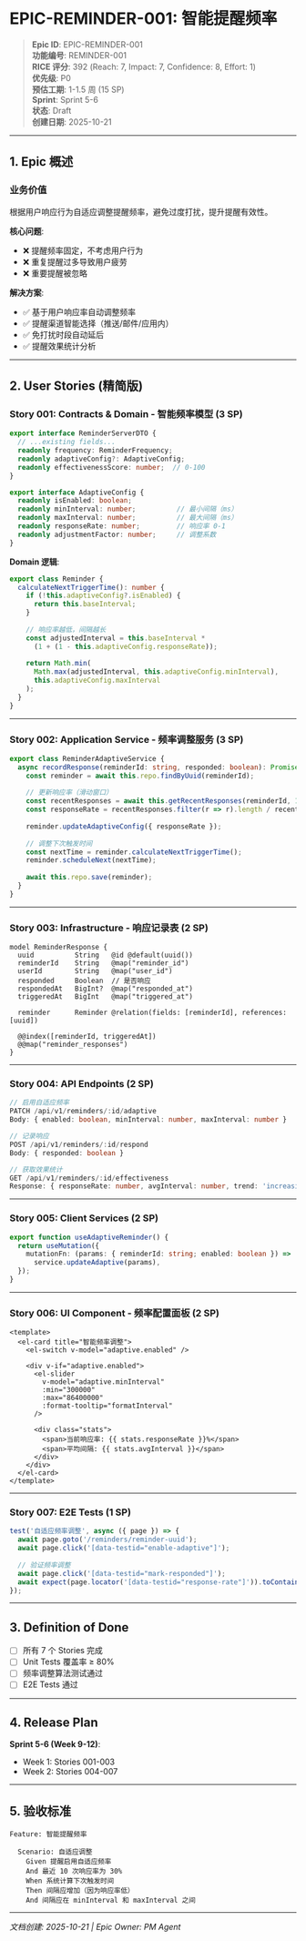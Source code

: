# EPIC-REMINDER-001: 智能提醒频率

> **Epic ID**: EPIC-REMINDER-001  
> **功能编号**: REMINDER-001  
> **RICE 评分**: 392 (Reach: 7, Impact: 7, Confidence: 8, Effort: 1)  
> **优先级**: P0  
> **预估工期**: 1-1.5 周 (15 SP)  
> **Sprint**: Sprint 5-6  
> **状态**: Draft  
> **创建日期**: 2025-10-21

---

## 1. Epic 概述

### 业务价值

根据用户响应行为自适应调整提醒频率，避免过度打扰，提升提醒有效性。

**核心问题**:
- ❌ 提醒频率固定，不考虑用户行为
- ❌ 重复提醒过多导致用户疲劳
- ❌ 重要提醒被忽略

**解决方案**:
- ✅ 基于用户响应率自动调整频率
- ✅ 提醒渠道智能选择（推送/邮件/应用内）
- ✅ 免打扰时段自动延后
- ✅ 提醒效果统计分析

---

## 2. User Stories (精简版)

### Story 001: Contracts & Domain - 智能频率模型 (3 SP)

```typescript
export interface ReminderServerDTO {
  // ...existing fields...
  readonly frequency: ReminderFrequency;
  readonly adaptiveConfig?: AdaptiveConfig;
  readonly effectivenessScore: number;  // 0-100
}

export interface AdaptiveConfig {
  readonly isEnabled: boolean;
  readonly minInterval: number;          // 最小间隔（ms）
  readonly maxInterval: number;          // 最大间隔（ms）
  readonly responseRate: number;         // 响应率 0-1
  readonly adjustmentFactor: number;     // 调整系数
}
```

**Domain 逻辑**:
```typescript
export class Reminder {
  calculateNextTriggerTime(): number {
    if (!this.adaptiveConfig?.isEnabled) {
      return this.baseInterval;
    }
    
    // 响应率越低，间隔越长
    const adjustedInterval = this.baseInterval * 
      (1 + (1 - this.adaptiveConfig.responseRate));
    
    return Math.min(
      Math.max(adjustedInterval, this.adaptiveConfig.minInterval),
      this.adaptiveConfig.maxInterval
    );
  }
}
```

---

### Story 002: Application Service - 频率调整服务 (3 SP)

```typescript
export class ReminderAdaptiveService {
  async recordResponse(reminderId: string, responded: boolean): Promise<void> {
    const reminder = await this.repo.findByUuid(reminderId);
    
    // 更新响应率（滑动窗口）
    const recentResponses = await this.getRecentResponses(reminderId, 10);
    const responseRate = recentResponses.filter(r => r).length / recentResponses.length;
    
    reminder.updateAdaptiveConfig({ responseRate });
    
    // 调整下次触发时间
    const nextTime = reminder.calculateNextTriggerTime();
    reminder.scheduleNext(nextTime);
    
    await this.repo.save(reminder);
  }
}
```

---

### Story 003: Infrastructure - 响应记录表 (2 SP)

```prisma
model ReminderResponse {
  uuid          String   @id @default(uuid())
  reminderId    String   @map("reminder_id")
  userId        String   @map("user_id")
  responded     Boolean  // 是否响应
  respondedAt   BigInt?  @map("responded_at")
  triggeredAt   BigInt   @map("triggered_at")
  
  reminder      Reminder @relation(fields: [reminderId], references: [uuid])
  
  @@index([reminderId, triggeredAt])
  @@map("reminder_responses")
}
```

---

### Story 004: API Endpoints (2 SP)

```typescript
// 启用自适应频率
PATCH /api/v1/reminders/:id/adaptive
Body: { enabled: boolean, minInterval: number, maxInterval: number }

// 记录响应
POST /api/v1/reminders/:id/respond
Body: { responded: boolean }

// 获取效果统计
GET /api/v1/reminders/:id/effectiveness
Response: { responseRate: number, avgInterval: number, trend: 'increasing' | 'decreasing' }
```

---

### Story 005: Client Services (2 SP)

```typescript
export function useAdaptiveReminder() {
  return useMutation({
    mutationFn: (params: { reminderId: string; enabled: boolean }) =>
      service.updateAdaptive(params),
  });
}
```

---

### Story 006: UI Component - 频率配置面板 (2 SP)

```vue
<template>
  <el-card title="智能频率调整">
    <el-switch v-model="adaptive.enabled" />
    
    <div v-if="adaptive.enabled">
      <el-slider
        v-model="adaptive.minInterval"
        :min="300000"
        :max="86400000"
        :format-tooltip="formatInterval"
      />
      
      <div class="stats">
        <span>当前响应率: {{ stats.responseRate }}%</span>
        <span>平均间隔: {{ stats.avgInterval }}</span>
      </div>
    </div>
  </el-card>
</template>
```

---

### Story 007: E2E Tests (1 SP)

```typescript
test('自适应频率调整', async ({ page }) => {
  await page.goto('/reminders/reminder-uuid');
  await page.click('[data-testid="enable-adaptive"]');
  
  // 验证频率调整
  await page.click('[data-testid="mark-responded"]');
  await expect(page.locator('[data-testid="response-rate"]')).toContainText('100%');
});
```

---

## 3. Definition of Done

- [ ] 所有 7 个 Stories 完成
- [ ] Unit Tests 覆盖率 ≥ 80%
- [ ] 频率调整算法测试通过
- [ ] E2E Tests 通过

---

## 4. Release Plan

**Sprint 5-6 (Week 9-12)**:
- Week 1: Stories 001-003
- Week 2: Stories 004-007

---

## 5. 验收标准

```gherkin
Feature: 智能提醒频率

  Scenario: 自适应调整
    Given 提醒启用自适应频率
    And 最近 10 次响应率为 30%
    When 系统计算下次触发时间
    Then 间隔应增加（因为响应率低）
    And 间隔应在 minInterval 和 maxInterval 之间
```

---

*文档创建: 2025-10-21 | Epic Owner: PM Agent*
